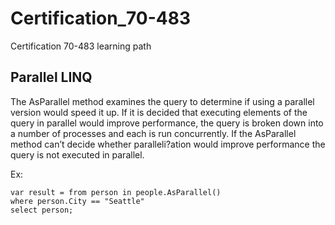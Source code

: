 # Certification_70-483
Certification 70-483 learning path

## Parallel LINQ

The AsParallel method examines the query to determine if using a parallel version would speed it up. If it is decided that executing elements of the query in parallel would improve performance, the query is broken down into a number of processes and each is run concurrently. If the AsParallel method can’t decide whether paralleli?ation would improve performance the query is not executed in parallel.

Ex:
```
var result = from person in people.AsParallel()
where person.City == "Seattle"
select person;
```
